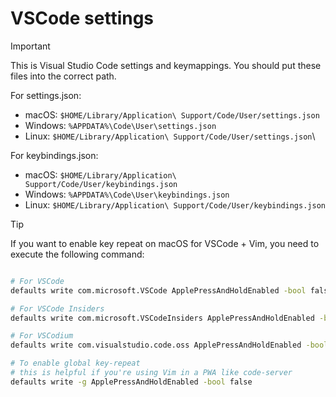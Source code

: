 # VSCode settings
> [!IMPORTANT] 
> This is Visual Studio Code settings and keymappings.
You should put these files into the correct path.

For settings.json:
- macOS: ``$HOME/Library/Application\ Support/Code/User/settings.json``
- Windows: ``%APPDATA%\Code\User\settings.json``
- Linux: ``$HOME/Library/Application\ Support/Code/User/settings.json``\

For keybindings.json:
- macOS: ``$HOME/Library/Application\ Support/Code/User/keybindings.json``
- Windows: ``%APPDATA%\Code\User\keybindings.json``
- Linux: ``$HOME/Library/Application\ Support/Code/User/keybindings.json``

> [!TIP] 
> If you want to enable key repeat on macOS for VSCode + Vim, you need to execute the following command:

```zsh

# For VSCode
defaults write com.microsoft.VSCode ApplePressAndHoldEnabled -bool false

# For VSCode Insiders
defaults write com.microsoft.VSCodeInsiders ApplePressAndHoldEnabled -bool false

# For VSCodium
defaults write com.visualstudio.code.oss ApplePressAndHoldEnabled -bool false

# To enable global key-repeat
# this is helpful if you're using Vim in a PWA like code-server
defaults write -g ApplePressAndHoldEnabled -bool false

```